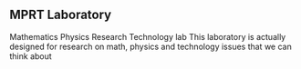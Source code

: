 ## MPRT Laboratory
Mathematics Physics Research Technology lab This laboratory is actually designed for research on math, physics and technology issues that we can think about
